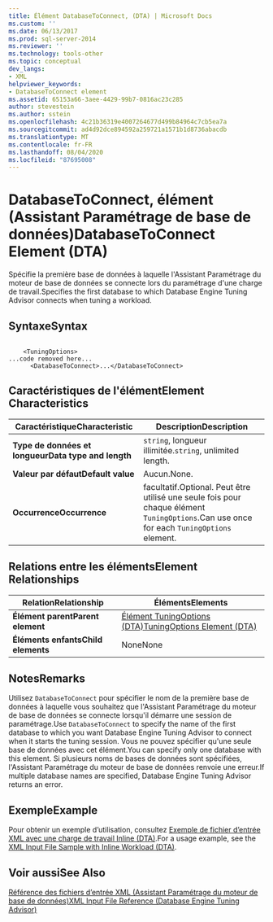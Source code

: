 ```yaml
---
title: Élément DatabaseToConnect, (DTA) | Microsoft Docs
ms.custom: ''
ms.date: 06/13/2017
ms.prod: sql-server-2014
ms.reviewer: ''
ms.technology: tools-other
ms.topic: conceptual
dev_langs:
- XML
helpviewer_keywords:
- DatabaseToConnect element
ms.assetid: 65153a66-3aee-4429-99b7-0816ac23c285
author: stevestein
ms.author: sstein
ms.openlocfilehash: 4c21b36319e4007264677d499b84964c7cb5ea7a
ms.sourcegitcommit: ad4d92dce894592a259721a1571b1d8736abacdb
ms.translationtype: MT
ms.contentlocale: fr-FR
ms.lasthandoff: 08/04/2020
ms.locfileid: "87695008"
---
```

# <a name="databasetoconnect-element-dta"></a><span data-ttu-id="bf0d1-102">DatabaseToConnect, élément (Assistant Paramétrage de base de données)</span><span class="sxs-lookup"><span data-stu-id="bf0d1-102">DatabaseToConnect Element (DTA)</span></span>
  <span data-ttu-id="bf0d1-103">Spécifie la première base de données à laquelle l'Assistant Paramétrage du moteur de base de données se connecte lors du paramétrage d'une charge de travail.</span><span class="sxs-lookup"><span data-stu-id="bf0d1-103">Specifies the first database to which Database Engine Tuning Advisor connects when tuning a workload.</span></span>  
  
## <a name="syntax"></a><span data-ttu-id="bf0d1-104">Syntaxe</span><span class="sxs-lookup"><span data-stu-id="bf0d1-104">Syntax</span></span>  
  
```  
  
    <TuningOptions>  
...code removed here...  
      <DatabaseToConnect>...</DatabaseToConnect>  
```  
  
## <a name="element-characteristics"></a><span data-ttu-id="bf0d1-105">Caractéristiques de l'élément</span><span class="sxs-lookup"><span data-stu-id="bf0d1-105">Element Characteristics</span></span>  
  
|<span data-ttu-id="bf0d1-106">Caractéristique</span><span class="sxs-lookup"><span data-stu-id="bf0d1-106">Characteristic</span></span>|<span data-ttu-id="bf0d1-107">Description</span><span class="sxs-lookup"><span data-stu-id="bf0d1-107">Description</span></span>|  
|--------------------|-----------------|  
|<span data-ttu-id="bf0d1-108">**Type de données et longueur**</span><span class="sxs-lookup"><span data-stu-id="bf0d1-108">**Data type and length**</span></span>|<span data-ttu-id="bf0d1-109">`string`, longueur illimitée.</span><span class="sxs-lookup"><span data-stu-id="bf0d1-109">`string`, unlimited length.</span></span>|  
|<span data-ttu-id="bf0d1-110">**Valeur par défaut**</span><span class="sxs-lookup"><span data-stu-id="bf0d1-110">**Default value**</span></span>|<span data-ttu-id="bf0d1-111">Aucun.</span><span class="sxs-lookup"><span data-stu-id="bf0d1-111">None.</span></span>|  
|<span data-ttu-id="bf0d1-112">**Occurrence**</span><span class="sxs-lookup"><span data-stu-id="bf0d1-112">**Occurrence**</span></span>|<span data-ttu-id="bf0d1-113">facultatif.</span><span class="sxs-lookup"><span data-stu-id="bf0d1-113">Optional.</span></span> <span data-ttu-id="bf0d1-114">Peut être utilisé une seule fois pour chaque élément `TuningOptions`.</span><span class="sxs-lookup"><span data-stu-id="bf0d1-114">Can use once for each `TuningOptions` element.</span></span>|  
  
## <a name="element-relationships"></a><span data-ttu-id="bf0d1-115">Relations entre les éléments</span><span class="sxs-lookup"><span data-stu-id="bf0d1-115">Element Relationships</span></span>  
  
|<span data-ttu-id="bf0d1-116">Relation</span><span class="sxs-lookup"><span data-stu-id="bf0d1-116">Relationship</span></span>|<span data-ttu-id="bf0d1-117">Éléments</span><span class="sxs-lookup"><span data-stu-id="bf0d1-117">Elements</span></span>|  
|------------------|--------------|  
|<span data-ttu-id="bf0d1-118">**Élément parent**</span><span class="sxs-lookup"><span data-stu-id="bf0d1-118">**Parent element**</span></span>|[<span data-ttu-id="bf0d1-119">Élément TuningOptions &#40;DTA&#41;</span><span class="sxs-lookup"><span data-stu-id="bf0d1-119">TuningOptions Element &#40;DTA&#41;</span></span>](tuningoptions-element-dta.md)|  
|<span data-ttu-id="bf0d1-120">**Éléments enfants**</span><span class="sxs-lookup"><span data-stu-id="bf0d1-120">**Child elements**</span></span>|<span data-ttu-id="bf0d1-121">None</span><span class="sxs-lookup"><span data-stu-id="bf0d1-121">None</span></span>|  
  
## <a name="remarks"></a><span data-ttu-id="bf0d1-122">Notes</span><span class="sxs-lookup"><span data-stu-id="bf0d1-122">Remarks</span></span>  
 <span data-ttu-id="bf0d1-123">Utilisez `DatabaseToConnect` pour spécifier le nom de la première base de données à laquelle vous souhaitez que l'Assistant Paramétrage du moteur de base de données se connecte lorsqu'il démarre une session de paramétrage.</span><span class="sxs-lookup"><span data-stu-id="bf0d1-123">Use `DatabaseToConnect` to specify the name of the first database to which you want Database Engine Tuning Advisor to connect when it starts the tuning session.</span></span> <span data-ttu-id="bf0d1-124">Vous ne pouvez spécifier qu'une seule base de données avec cet élément.</span><span class="sxs-lookup"><span data-stu-id="bf0d1-124">You can specify only one database with this element.</span></span> <span data-ttu-id="bf0d1-125">Si plusieurs noms de bases de données sont spécifiées, l'Assistant Paramétrage du moteur de base de données renvoie une erreur.</span><span class="sxs-lookup"><span data-stu-id="bf0d1-125">If multiple database names are specified, Database Engine Tuning Advisor returns an error.</span></span>  
  
## <a name="example"></a><span data-ttu-id="bf0d1-126">Exemple</span><span class="sxs-lookup"><span data-stu-id="bf0d1-126">Example</span></span>  
 <span data-ttu-id="bf0d1-127">Pour obtenir un exemple d’utilisation, consultez [Exemple de fichier d’entrée XML avec une charge de travail Inline &#40;DTA&#41;](xml-input-file-sample-with-inline-workload-dta.md).</span><span class="sxs-lookup"><span data-stu-id="bf0d1-127">For a usage example, see the [XML Input File Sample with Inline Workload &#40;DTA&#41;](xml-input-file-sample-with-inline-workload-dta.md).</span></span>  
  
## <a name="see-also"></a><span data-ttu-id="bf0d1-128">Voir aussi</span><span class="sxs-lookup"><span data-stu-id="bf0d1-128">See Also</span></span>  
 [<span data-ttu-id="bf0d1-129">Référence des fichiers d’entrée XML &#40;Assistant Paramétrage du moteur de base de données&#41;</span><span class="sxs-lookup"><span data-stu-id="bf0d1-129">XML Input File Reference &#40;Database Engine Tuning Advisor&#41;</span></span>](xml-input-file-reference-database-engine-tuning-advisor.md)  
  
  
